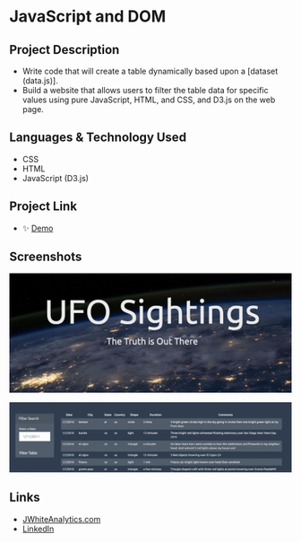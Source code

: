 # JavaScript and DOM

## Project Description

- Write code that will create a table dynamically based upon a [dataset (data.js)].
- Build a website that allows users to filter the table data for specific values using pure JavaScript, HTML, and CSS, and D3.js on the web page.

## Languages & Technology Used

- CSS
- HTML
- JavaScript (D3.js)

## Project Link

- ✨ [Demo](https://jimmywhite1987.github.io/JavaScript-and-DOM/)

## Screenshots
![image](/images/screenshot1.png)

![image](/images/screenshot2.png)

## Links
- [JWhiteAnalytics.com](https://jwhiteanalytics.com)
- [LinkedIn](https://www.linkedin.com/in/jimmywhite1987)
